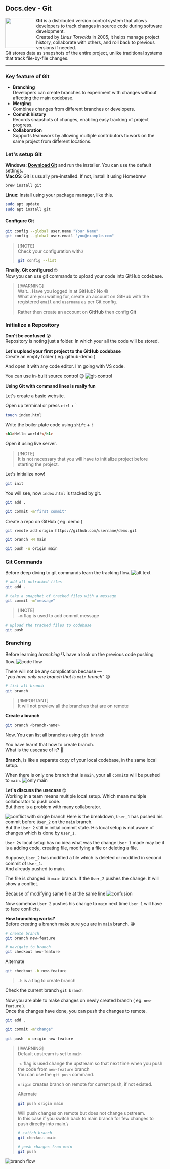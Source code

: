 ## Docs.dev - Git

<img src="https://github.com/Ninja-Vikash/web_assets/blob/main/icons_svg/GIT.svg" height="95px" align="left">

**Git** is a distributed version control system that allows developers to track changes in source code during software development.<br/>
Created by _Linus Torvalds_ in 2005, it helps manage project history, collaborate with others, and roll back to previous versions if needed.<br/>
Git stores data as snapshots of the entire project, unlike traditional systems that track file-by-file changes.

---

### Key feature of Git

- **Branching**<br/>Developers can create branches to experiment with changes without affecting the main codebase.
- **Merging**<br/>Combines changes from different branches or developers.
- **Commit history**<br/>Records snapshots of changes, enabling easy tracking of project progress.
- **Collaboration**<br/>Supports teamwork by allowing multiple contributors to work on the same project from different locations.

### Let's setup Git

**Windows**: **[Download Git](https://git-scm.com/downloads/win)** and run the installer. You can use the default settings.<br/>
**MacOS**: Git is usually pre-installed. If not, install it using Homebrew

```bash
brew install git
```

**Linux**: Install using your package manager, like this.

```bash
sudo apt update
sudo apt install git
```

#### Configure Git

```bash
git config --global user.name "Your Name"
git config --global user.email "you@example.com"
```

> [!NOTE]\
> Check your configuration with:\
>
> ```bash
> git config --list
> ```

**Finally, Git configured** 🤓<br/>
Now you can use git commands to upload your code into GitHub codebase.

> [!WARNING]\
> Wait... Have you logged in at GitHub? No 😅<br/>
> What are you waiting for, create an account on GitHub with the registered `email` and `username` as per Git config.
>
> Rather then create an account on **GitHub** then config **Git**

### Initialize a Repository

**Don't be confused** 😵<br/>
Repository is noting just a folder. In which your all the code will be stored.

**Let's upload your first project to the GitHub codebase**<br/>
Create an empty folder ( eg. github-demo )

And open it with any code editor. I'm going with VS code.

You can use in-built source control 😉
![git-control](GitControl.png)

**Using Git with command lines is really fun**

Let's create a basic website.

Open up terminal or press `ctrl` + &grave;

```bash
touch index.html
```

Write the boiler plate code using `shift` + `!`

```html
<h1>Hello world!</h1>
```

Open it using live server.

> [!NOTE]\
> It is not necessary that you will have to initialize project before starting the project.

Let's initialize now!<br/>

```bash
git init
```

You will see, now `index.html` is tracked by git.

```bash
git add .

git commit -m"first commit"
```

Create a repo on GitHub ( eg. demo )

```bash
git remote add origin https://github.com/username/demo.git

git branch -M main

git push -u origin main
```

### Git Commands

Before deep diving to git commands learn the tracking flow.
![alt text](gitTrackProcess.png)

```bash
# add all untracked files
git add .
```

```bash
# take a snapshot of tracked files with a message
git commit -m"message"
```

> [!NOTE]\
> `-m` flag is used to add commit message

```bash
# upload the tracked files to codebase
git push
```

### Branching

Before learning _branching_ 🔍 have a look on the previous code pushing flow.
![code flow](codeFlow.png)

There will not be any complication because —<br/> "_you have only one branch that is_ `main` _branch_" 😅

```bash
# list all branch
git branch
```

> [!IMPORTANT]\
> It will not preview all the branches that are on remote

**Create a branch**

```bash
git branch <branch-name>
```

Now, You can list all branches using `git branch`

You have learnt that how to create branch.<br/>
What is the usecase of it? 🧐

**Branch**, is like a separate copy of your local codebase, in the same local setup.

When there is only one branch that is `main`, your all `commit`s will be pushed to `main`.
![only main](onlyMain.png)

**Let's discuss the usecase** 🤓<br/>
Working in a team means multiple local setup. Which mean multiple collaborator to push code.<br/>
But there is a problem with many collaborator.

![conflict with single branch](conflict01.png)
Here is the breakdown, `User_1` has pushed his commit before `User_2` on the `main` branch.<br/>
But the `User_2` still in initial commit state. His local setup is not aware of changes which is done by `User_1`.

`User_2`s local setup has no idea what was the change `User_1` made may be it is a adding code, creating file, modifying a file or deleting a file.

Suppose, `User_2` has modified a file which is deleted or modified in second commit of `User_1`.<br/>
And already pushed to main.

The file is changed in `main` branch. If the `User_2` pushes the change. It will show a conflict.

Because of modifying same file at the same line
![confusion](confusion.png)

Now somehow `User_2` pushes his change to `main` next time `User_1` will have to face conflicts.

**How branching works?**<br/>
Before creating a branch make sure you are in `main` branch. 😀

```bash
# create branch
git branch new-feature

# navigate to branch
git checkout new-feature
```
Alternate
```bash
git checkout -b new-feature
```
> `-b` is a flag to create branch

Check the current branch `git branch`

Now you are able to make changes on newly created branch ( eg. `new-feature` ).<br/>
Once the changes have done, you can push the changes to remote.

```bash
git add .

git commit -m"change"

git push -u origin new-feature
```
> [!WARNING]\
> Default upstream is set to `main`
>
> `-u` flag is used change the upstream so that next time when you push the code from `new-feature` branch\
> You can use the `git push` command.
>
> `origin` creates branch on remote for current push, if not existed.
>
> Alternate
> ```bash
> git push origin main
> ```
> Will push changes on remote but does not change upstream.\
> In this case if you switch back to main branch for few changes to push directly into main.\
> ```bash
> # switch branch
> git checkout main
> 
> # push changes from main
> git push 
> ```

![branch flow](gitBranchFlow.png)
